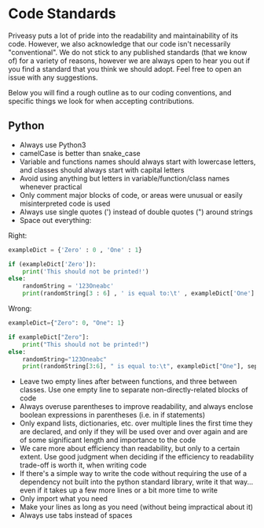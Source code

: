 # Code Standards

Priveasy puts a lot of pride into the readability and maintainability of its code. However, we also acknowledge that our code isn't necessarily "conventional". We do not stick to any published standards (that we know of) for a variety of reasons, however we are always open to hear you out if you find a standard that you think we should adopt. Feel free to open an issue with any suggestions.

Below you will find a rough outline as to our coding conventions, and specific things we look for when accepting contributions.

## Python

- Always use Python3
- camelCase is better than snake_case
- Variable and functions names should always start with lowercase letters, and classes should always start with capital letters
- Avoid using anything but letters in variable/function/class names whenever practical
- Only comment major blocks of code, or areas were unusual or easily misinterpreted code is used
- Always use single quotes (') instead of double quotes (") around strings
- Space out everything:

Right:

```python
exampleDict = {'Zero' : 0 , 'One' : 1}

if (exampleDict['Zero']):
	print('This should not be printed!')
else:
	randomString = '123Oneabc'
	print(randomString[3 : 6] , ' is equal to:\t' , exampleDict['One'] , sep = '')
```

Wrong:

```python
exampleDict={"Zero": 0, "One": 1}

if exampleDict["Zero"]:
	print("This should not be printed!")
else:
	randomString="123Oneabc"
	print(randomString[3:6], " is equal to:\t", exampleDict["One"], sep="")
```

- Leave two empty lines after between functions, and three between classes. Use one empty line to separate non-directly-related blocks of code
- Always overuse parentheses to improve readability, and always enclose boolean expressions in parentheses (i.e. in if statements)
- Only expand lists, dictionaries, etc. over multiple lines the first time they are declared, and only if they will be used over and over again and are of some significant length and importance to the code
- We care more about efficiency than readability, but only to a certain extent. Use good judgment when deciding if the efficiency to readability trade-off is worth it, when writing code
- If there's a simple way to write the code without requiring the use of a dependency not built into the python standard library, write it that way... even if it takes up a few more lines or a bit more time to write
- Only import what you need
- Make your lines as long as you need (without being impractical about it)
- Always use tabs instead of spaces
